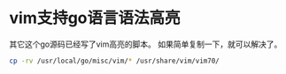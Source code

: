 # vim支持go语言语法高亮

其它这个go源码已经写了vim高亮的脚本。
如果简单复制一下，就可以解决了。

```bash
cp -rv /usr/local/go/misc/vim/* /usr/share/vim/vim70/
```

